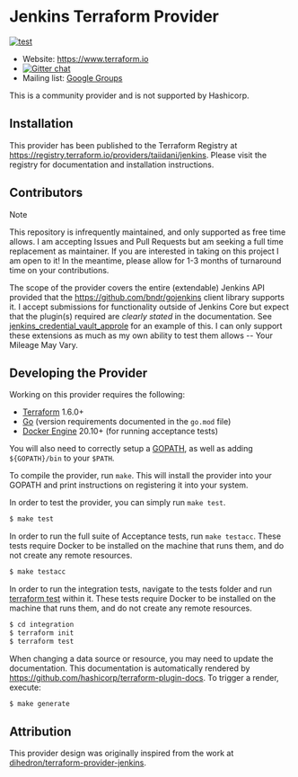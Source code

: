 # Jenkins Terraform Provider

[![test](https://github.com/taiidani/terraform-provider-jenkins/actions/workflows/test.yml/badge.svg)](https://github.com/taiidani/terraform-provider-jenkins/actions/workflows/test.yml)

- Website: https://www.terraform.io
- [![Gitter chat](https://badges.gitter.im/hashicorp-terraform/Lobby.png)](https://gitter.im/hashicorp-terraform/Lobby)
- Mailing list: [Google Groups](http://groups.google.com/group/terraform-tool)

This is a community provider and is not supported by Hashicorp.

## Installation

This provider has been published to the Terraform Registry at https://registry.terraform.io/providers/taiidani/jenkins. Please visit the registry for documentation and installation instructions.

## Contributors

> [!NOTE]
> This repository is infrequently maintained, and only supported as free time allows. I am accepting Issues and Pull Requests but am seeking a full time replacement as maintainer. If you are interested in taking on this project I am open to it! In the meantime, please allow for 1-3 months of turnaround time on your contributions.

The scope of the provider covers the entire (extendable) Jenkins API provided that the https://github.com/bndr/gojenkins client library supports it. I accept submissions for functionality outside of Jenkins Core but expect that the plugin(s) required are _clearly stated_ in the documentation. See [jenkins_credential_vault_approle](https://registry.terraform.io/providers/taiidani/jenkins/latest/docs/resources/credential_vault_approle) for an example of this. I can only support these extensions as much as my own ability to test them allows -- Your Mileage May Vary.

## Developing the Provider

Working on this provider requires the following:

* [Terraform](https://www.terraform.io/downloads.html) 1.6.0+
* [Go](http://www.golang.org) (version requirements documented in the `go.mod` file)
* [Docker Engine](https://docs.docker.com/engine/install/) 20.10+ (for running acceptance tests)

You will also need to correctly setup a [GOPATH](http://golang.org/doc/code.html#GOPATH), as well as adding `${GOPATH}/bin` to your `$PATH`.

To compile the provider, run `make`. This will install the provider into your GOPATH and print instructions on registering it into your system.

In order to test the provider, you can simply run `make test`.

```sh
$ make test
```

In order to run the full suite of Acceptance tests, run `make testacc`. These tests require Docker to be installed on the machine that runs them, and do not create any remote resources.

```sh
$ make testacc
```

In order to run the integration tests, navigate to the tests folder and run [terraform test](https://developer.hashicorp.com/terraform/language/tests) within it. These tests require Docker to be installed on the machine that runs them, and do not create any remote resources.

```sh
$ cd integration
$ terraform init
$ terraform test
```

When changing a data source or resource, you may need to update the documentation. This documentation is automatically rendered by https://github.com/hashicorp/terraform-plugin-docs. To trigger a render, execute:

```sh
$ make generate
```

## Attribution

This provider design was originally inspired from the work at [dihedron/terraform-provider-jenkins](https://github.com/dihedron/terraform-provider-jenkins).

